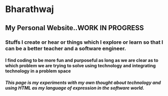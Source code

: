 # Bharathwaj
## My Personal Website..WORK IN PROGRESS
### Stuffs I create or hear or things which I explore or learn so that I can be a better teacher and a software engineer. 
#### I find coding to be more fun and purposeful as long as we are clear as to which problem we are trying to solve using technology and integrating technology in a problem space
##### This page is my experiments with my own thought about technology and using HTML as my language of expression in the software world.

